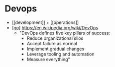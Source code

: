 # Devops

- [[development]] + [[operations]]
- [[go]] https://en.wikipedia.org/wiki/DevOps
  - "DevOps defines five key pillars of success:
    - Reduce organizational silos
    - Accept failure as normal
    - Implement gradual changes
    - Leverage tooling and automation
    - Measure everything"


[//begin]: # "Autogenerated link references for markdown compatibility"
[go]: go "Go"
[//end]: # "Autogenerated link references"